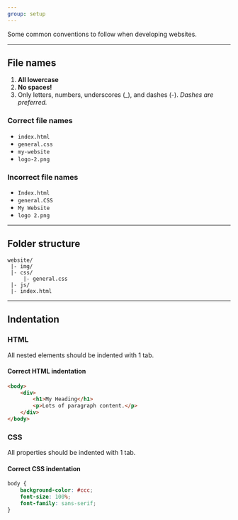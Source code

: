 ```yaml
---
group: setup
---
```


Some common conventions to follow when developing websites.

---

## File names

1. **All lowercase**
2. **No spaces!**
3. Only letters, numbers, underscores (_), and dashes (-).
	*Dashes are preferred.*

### Correct file names

- `index.html`
- `general.css`
- `my-website`
- `logo-2.png`

### Incorrect file names

- `Index.html`
- `general.CSS`
- `My Website`
- `logo 2.png`

---

## Folder structure

```
website/
 |- img/
 |- css/
     |- general.css
 |- js/
 |- index.html
```

---

## Indentation

### HTML

All nested elements should be indented with 1 tab.

#### Correct HTML indentation

```html
<body>
	<div>
		<h1>My Heading</h1>
		<p>Lots of paragraph content.</p>
	</div>
</body>
```

### CSS

All properties should be indented with 1 tab.

#### Correct CSS indentation

```css
body {
	background-color: #ccc;
	font-size: 100%;
	font-family: sans-serif;
}
```
